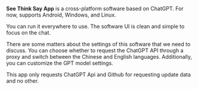 
**See Think Say App** is a cross-platform software based on ChatGPT. For now, supports Android, Windows, and Linux. 

You can run it everywhere to use. The software UI is clean and simple to focus on the chat.

There are some matters about the settings of this software that we need to discuss. You can choose whether to request the ChatGPT API through a proxy and switch between the Chinese and English languages. Additionally, you can customize the GPT model settings.

This app only requests ChatGPT Api and Github for requesting update data and no other.
